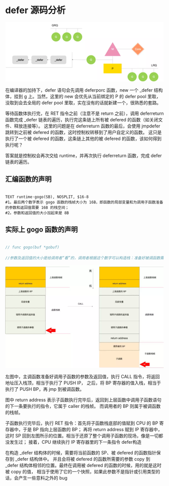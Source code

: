 # defer 源码分析
![](.defer_images/defer.png)

在编译器的加持下，defer 语句会先调用 deferporc 函数，new 一个 _defer 结构体，挂到 g 上。当然，这里的 new 会优先从当前绑定的 P 的 defer pool 里取，
没取到会去全局的 defer pool 里取，实在没有的话就新建一个，很熟悉的套路。

等待函数体执行完，在 RET 指令之前（注意不是 return 之前），调用 deferreturn 函数完成 _defer 链表的遍历，执行完这条链上所有被 defered 的函数（如关闭文件、释放连接等）。
这里的问题是在 deferreturn 函数的最后，会使用 jmpdefer 跳转到之前被 defered 的函数，这时控制权转移到了用户自定义的函数。
这只是执行了一个被 defered 的函数，这条链上其他的被 defered 的函数，该如何得到执行呢？

答案就是控制权会再次交给 runtime，并再次执行 deferreturn 函数，完成 defer 链表的遍历。

## 汇编函数的声明

```shell

TEXT runtime·gogo(SB), NOSPLIT, $16-8
#1。最后两个数字表示 gogo 函数的栈帧大小为 16B，即函数的局部变量和为调用子函数准备的参数和返回值需要 16B 的栈空间；
#2。参数和返回值的大小加起来是 8B
```
## 实际上 gogo 函数的声明

```go

// func gogo(buf *gobuf)

//参数及返回值的大小是给调用者“看”的，调用者根据这个数字可以构造栈：准备好被调函数需要的参数及返回值
```
![](.defer_images/func_call_stack_distribution.png)

左图中，主调函数准备好调用子函数的参数及返回值，执行 CALL 指令，将返回地址压入栈顶，相当于执行了 PUSH IP，
之后，将 BP 寄存器的值入栈，相当于执行了 PUSH BP，再 jmp 到被调函数。

图中 return address 表示子函数执行完毕后，返回到上层函数中调用子函数语句的下一条要执行的指令，它属于 caller 的栈帧。
而调用者的 BP 则属于被调函数的栈帧。

子函数执行完毕后，执行 RET 指令：首先将子函数栈底部的值赋到 CPU 的 BP 寄存器中，于是 BP 指向上层函数的 BP；
再将 return address 赋到 IP 寄存器中，这时 SP 回到左图所示的位置。相当于还原了整个调用子函数的现场，像是一切都没发生过；
接着，CPU 继续执行 IP 寄存器里的下一条指令
defer构造

在构造 _defer 结构体的时候，需要将当前函数的 SP、被 defered 的函数指针保存到 _defer 结构体中。
并且会将被 defered 的函数所需要的参数 copy 到 _defer 结构体相邻的位置。最终在调用被 defered 的函数的时候，用的就是这时被 copy 的值，
相当于使用了它的一个快照，如果此参数不是指针或引用类型的话，会产生一些意料之外的 bug
